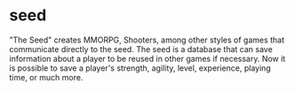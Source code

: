 # seed
"The Seed" creates MMORPG, Shooters, among other styles of games that communicate directly to the seed.  The seed is a database that can save information about a player to be reused in other games if necessary. Now it is possible to save a player's strength, agility, level, experience, playing time, or much more.

